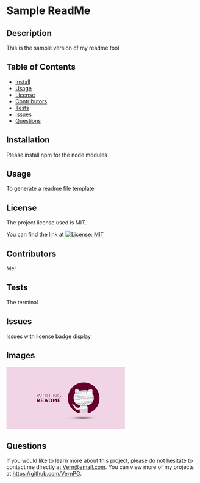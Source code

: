 # Sample ReadMe


  ## Description 
  This is the sample version of my readme tool

  ## Table of Contents
  * [Install](#install)
  * [Usage](#usage)
  * [License](#license)
  * [Contributors](#contributors)
  * [Tests](#tests)
  * [Issues](#issues)
  * [Questions](#questions)
  
  ## Installation 
  Please install npm for the node modules

  ## Usage 
  To generate a readme file template

  ## License 
  The project license used is MIT.

  You can find the link at [![License: MIT](https://img.shields.io/badge/License-MIT-yellow.svg)](https://opensource.org/licenses/MIT)

 

  ## Contributors 
  Me!

  ## Tests
  The terminal

  ## Issues
  Issues with license badge display

  ## Images
  ![preview image](./assets/images/readme_img.png)


  ## Questions
  If you would like to learn more about this project, please do not hesitate to contact me directly at Vern@email.com. You can view more of my projects at https://github.com/VernPG.
